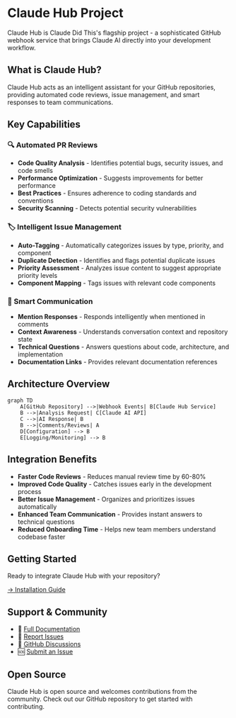 # Claude Hub Project

Claude Hub is Claude Did This's flagship project - a sophisticated GitHub webhook service that brings Claude AI directly into your development workflow.

## What is Claude Hub?

Claude Hub acts as an intelligent assistant for your GitHub repositories, providing automated code reviews, issue management, and smart responses to team communications.

## Key Capabilities

### 🔍 Automated PR Reviews
- **Code Quality Analysis** - Identifies potential bugs, security issues, and code smells
- **Performance Optimization** - Suggests improvements for better performance
- **Best Practices** - Ensures adherence to coding standards and conventions
- **Security Scanning** - Detects potential security vulnerabilities

### 🏷️ Intelligent Issue Management  
- **Auto-Tagging** - Automatically categorizes issues by type, priority, and component
- **Duplicate Detection** - Identifies and flags potential duplicate issues
- **Priority Assessment** - Analyzes issue content to suggest appropriate priority levels
- **Component Mapping** - Tags issues with relevant code components

### 💬 Smart Communication
- **Mention Responses** - Responds intelligently when mentioned in comments
- **Context Awareness** - Understands conversation context and repository state
- **Technical Questions** - Answers questions about code, architecture, and implementation
- **Documentation Links** - Provides relevant documentation references

## Architecture Overview

```mermaid
graph TD
    A[GitHub Repository] -->|Webhook Events| B[Claude Hub Service]
    B -->|Analysis Request| C[Claude AI API]
    C -->|AI Response| B
    B -->|Comments/Reviews| A
    D[Configuration] --> B
    E[Logging/Monitoring] --> B
```

## Integration Benefits

- **Faster Code Reviews** - Reduces manual review time by 60-80%
- **Improved Code Quality** - Catches issues early in the development process
- **Better Issue Management** - Organizes and prioritizes issues automatically
- **Enhanced Team Communication** - Provides instant answers to technical questions
- **Reduced Onboarding Time** - Helps new team members understand codebase faster

## Getting Started

Ready to integrate Claude Hub with your repository?

[→ Installation Guide](../../claude-hub/getting-started/installation)

## Support & Community

- 📖 [Full Documentation](../../claude-hub/overview)
- 🐛 [Report Issues](https://github.com/claude-did-this/claude-hub/issues)
- 💬 [GitHub Discussions](https://github.com/claude-did-this/claude-hub/discussions)
- 🆘 [Submit an Issue](https://github.com/claude-did-this/claude-hub/issues/new)

## Open Source

Claude Hub is open source and welcomes contributions from the community. Check out our GitHub repository to get started with contributing.